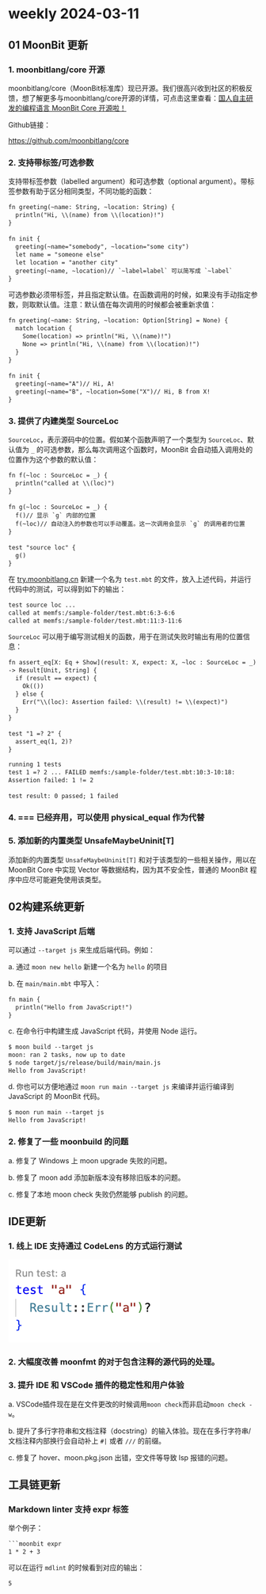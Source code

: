 # weekly 2024-03-11
## **01 MoonBit 更新**

### **1. moonbitlang/core 开源**

moonbitlang/core（MoonBit标准库）现已开源。我们很高兴收到社区的积极反馈，想了解更多与moonbitlang/core开源的详情，可点击这里查看：[国人自主研发的编程语言 MoonBit Core 开源啦！](http://mp.weixin.qq.com/s?__biz=Mzk0MTQ3MDU4Mg==&mid=2247485150&idx=1&sn=3f9d3c88ccf9852aa2a301683b0e4f29&chksm=c2d0a0c7f5a729d141ab53c5e101ce34b1ae856e3dfacfd304f38b57c3765afca2ced3b43d26&scene=21#wechat_redirect)

Github链接：

https://github.com/moonbitlang/core

### **2. 支持带标签/可选参数**

支持带标签参数（labelled argument）和可选参数（optional argument）。带标签参数有助于区分相同类型，不同功能的函数：

```
fn greeting(~name: String, ~location: String) {
  println("Hi, \\(name) from \\(location)!")
}

fn init {
  greeting(~name="somebody", ~location="some city")
  let name = "someone else"
  let location = "another city"
  greeting(~name, ~location)// `~label=label` 可以简写成 `~label`
}
```

可选参数必须带标签，并且指定默认值。在函数调用的时候，如果没有手动指定参数，则取默认值。注意：默认值在每次调用的时候都会被重新求值：

```
fn greeting(~name: String, ~location: Option[String] = None) {
  match location {
    Some(location) => println("Hi, \\(name)!")
    None => println("Hi, \\(name) from \\(location)!")
  }
}

fn init {
  greeting(~name="A")// Hi, A!
  greeting(~name="B", ~location=Some("X")// Hi, B from X!
}
```

### **3. 提供了内建类型 SourceLoc**

`SourceLoc`，表示源码中的位置。假如某个函数声明了一个类型为 `SourceLoc`、默认值为 `_` 的可选参数，那么每次调用这个函数时，MoonBit 会自动插入调用处的位置作为这个参数的默认值：

```
fn f(~loc : SourceLoc = _) {
  println("called at \\(loc)")
}

fn g(~loc : SourceLoc = _) {
  f()// 显示 `g` 内部的位置
  f(~loc)// 自动注入的参数也可以手动覆盖。这一次调用会显示 `g` 的调用者的位置
}

test "source loc" {
  g()
}
```

在 [try.moonbitlang.cn](http://try.moonbitlang.cn) 新建一个名为 `test.mbt` 的文件，放入上述代码，并运行代码中的测试，可以得到如下的输出：

```
test source loc ...
called at memfs:/sample-folder/test.mbt:6:3-6:6
called at memfs:/sample-folder/test.mbt:11:3-11:6
```

`SourceLoc` 可以用于编写测试相关的函数，用于在测试失败时输出有用的位置信息：

```
fn assert_eq[X: Eq + Show](result: X, expect: X, ~loc : SourceLoc = _) -> Result[Unit, String] {
  if (result == expect) {
    Ok(())
  } else {
    Err("\\(loc): Assertion failed: \\(result) != \\(expect)")
  }
}

test "1 =? 2" {
  assert_eq(1, 2)?
}
```

```
running 1 tests
test 1 =? 2 ... FAILED memfs:/sample-folder/test.mbt:10:3-10:18: Assertion failed: 1 != 2

test result: 0 passed; 1 failed
```

### **4. === 已经弃用，可以使用 physical_equal 作为代替**

### **5. 添加新的内置类型 UnsafeMaybeUninit[T]**

添加新的内置类型 `UnsafeMaybeUninit[T]` 和对于该类型的一些相关操作，用以在 MoonBit Core 中实现 Vector 等数据结构，因为其不安全性，普通的 MoonBit 程序中应尽可能避免使用该类型。

## **02构建系统更新**

### **1. 支持 JavaScript 后端**

可以通过 `--target js` 来生成后端代码。例如：

a. 通过 `moon new hello` 新建一个名为 `hello` 的项目

b. 在 `main/main.mbt` 中写入：

```moonbit
fn main {
  println("Hello from JavaScript!")
}
```

c. 在命令行中构建生成 JavaScript 代码，并使用 Node 运行。

```
$ moon build --target js
moon: ran 2 tasks, now up to date
$ node target/js/release/build/main/main.js
Hello from JavaScript!
```

d. 你也可以方便地通过 `moon run main --target js` 来编译并运行编译到 JavaScript 的 MoonBit 代码。

```
$ moon run main --target js
Hello from JavaScript!
```

### **2. 修复了一些 moonbuild 的问题**

a. 修复了 Windows 上 moon upgrade 失败的问题。

b. 修复了 moon add 添加新版本没有移除旧版本的问题。

c. 修复了本地 moon check 失败仍然能够 publish 的问题。

## **IDE更新**

### **1. 线上 IDE 支持通过 CodeLens 的方式运行测试**

![ide更新|306x168](./code-lens.png)

### 2. 大幅度改善 moonfmt 的对于包含注释的源代码的处理。

### **3. 提升 IDE 和 VSCode 插件的稳定性和用户体验**

a. VSCode插件现在是在文件更改的时候调用`moon check`而非启动`moon check -w`。

b. 提升了多行字符串和文档注释（docstring）的输入体验。现在在多行字符串/文档注释内部换行会自动补上 `#|` 或者 `///` 的前缀。

c. 修复了 hover、moon.pkg.json 出错，空文件等导致 lsp 报错的问题。

## **工具链更新**

### **Markdown linter 支持 expr 标签**

举个例子：

````
```moonbit expr
1 * 2 + 3
````

可以在运行 `mdlint` 的时候看到对应的输出：

```
5
```
